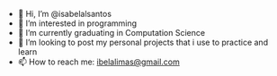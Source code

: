 - 👋 Hi, I’m @isabelalsantos
- 👀 I’m interested in programming
- 🌱 I’m currently graduating in Computation Science
- 💞️ I’m looking to post my personal projects that i use to practice and learn
- 📫 How to reach me: ibelalimas@gmail.com

<!---
isabelalsantos/isabelalsantos is a ✨ special ✨ repository because its `README.md` (this file) appears on your GitHub profile.
You can click the Preview link to take a look at your changes.
--->
